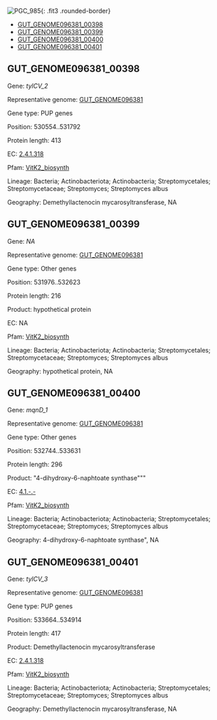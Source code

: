 ![PGC_985](../static/images/Clusters_figure/PGC_985.jpg){: .fit3 .rounded-border}

<ul id="myTab" class="nav nav-tabs">
  <li class="active">
        <a href="#tab1" data-toggle="tab">GUT_GENOME096381_00398</a>
  </li>
<li><a href="#tab2" data-toggle="tab">GUT_GENOME096381_00399</a></li>
<li><a href="#tab3" data-toggle="tab">GUT_GENOME096381_00400</a></li>
<li><a href="#tab4" data-toggle="tab">GUT_GENOME096381_00401</a></li>
</ul>

<div id="myTabContent" class="tab-content">
  <div class="tab-pane fade in active" id="tab1">

<h2 id="GUT_GENOME096381_00398">GUT_GENOME096381_00398</h2>
<p>Gene: <em>tylCV_2</em>
<p>Representative genome: <a href="https://www.ebi.ac.uk/metagenomics/genomes/MGYG-HGUT-01443">GUT_GENOME096381</a></p>
<p>Gene type: PUP genes</p>
<p>Position: 530554..531792</p>
<p>Protein length: 413</p>
<p>EC: <a href="https://www.brenda-enzymes.org/enzyme.php?ecno=2.4.1.318">2.4.1.318</a></p>
<p>Pfam: <a href="http://pfam.xfam.org/family/VitK2_biosynth">VitK2_biosynth</a></p>

<p>Lineage: Bacteria; Actinobacteriota; Actinobacteria; Streptomycetales; Streptomycetaceae; Streptomyces; Streptomyces albus</p>
<p>Geography: Demethyllactenocin mycarosyltransferase, NA</p>
  </div>

  <div class="tab-pane fade" id="tab2">

<h2 id="GUT_GENOME096381_00399">GUT_GENOME096381_00399</h2>
<p>Gene: <em>NA</em></p>
<p>Representative genome: <a href="https://www.ebi.ac.uk/metagenomics/genomes/MGYG-HGUT-01443">GUT_GENOME096381</a></p>
<p>Gene type: Other genes</p>
<p>Position: 531976..532623</p>
<p>Protein length: 216</p>
<p>Product: hypothetical protein</p>
<p>EC: NA</p>
<p>Pfam: <a href="http://pfam.xfam.org/family/VitK2_biosynth">VitK2_biosynth</a></p>

<p>Lineage: Bacteria; Actinobacteriota; Actinobacteria; Streptomycetales; Streptomycetaceae; Streptomyces; Streptomyces albus</p>
<p>Geography: hypothetical protein, NA</p>

  </div>
  <div class="tab-pane fade" id="tab3">

<h2 id="GUT_GENOME096381_00400">GUT_GENOME096381_00400</h2>
<p>Gene: <em>mqnD_1</em></p>
<p>Representative genome: <a href="https://www.ebi.ac.uk/metagenomics/genomes/MGYG-HGUT-01443">GUT_GENOME096381</a></p>
<p>Gene type: Other genes</p>
<p>Position: 532744..533631</p>
<p>Protein length: 296</p>
<p>Product: "4-dihydroxy-6-naphtoate synthase"""</p>
<p>EC: <a href="https://www.brenda-enzymes.org/enzyme.php?ecno=4.1.-.-">4.1.-.-</a></p>
<p>Pfam: <a href="http://pfam.xfam.org/family/VitK2_biosynth">VitK2_biosynth</a></p>

<p>Lineage: Bacteria; Actinobacteriota; Actinobacteria; Streptomycetales; Streptomycetaceae; Streptomyces; Streptomyces albus</p>
<p>Geography: 4-dihydroxy-6-naphtoate synthase", NA</p>

  </div>
  <div class="tab-pane fade" id="tab4">

<h2 id="GUT_GENOME096381_00401">GUT_GENOME096381_00401</h2>
<p>Gene: <em>tylCV_3</em></p>
<p>Representative genome: <a href="https://www.ebi.ac.uk/metagenomics/genomes/MGYG-HGUT-01443">GUT_GENOME096381</a></p>
<p>Gene type: PUP genes</p>
<p>Position: 533664..534914</p>
<p>Protein length: 417</p>
<p>Product: Demethyllactenocin mycarosyltransferase</p>
<p>EC: <a href="https://www.brenda-enzymes.org/enzyme.php?ecno=2.4.1.318">2.4.1.318</a></p>
<p>Pfam: <a href="http://pfam.xfam.org/family/VitK2_biosynth">VitK2_biosynth</a></p>

<p>Lineage: Bacteria; Actinobacteriota; Actinobacteria; Streptomycetales; Streptomycetaceae; Streptomyces; Streptomyces albus</p>
<p>Geography: Demethyllactenocin mycarosyltransferase, NA</p>

  </div>
</div>
